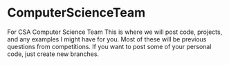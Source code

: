 # ComputerScienceTeam
For CSA Computer Science Team
This is where we will post code, projects, and any examples I might have for you. 
Most of these will be previous questions from competitions.
If you want to post some of your personal code, just create new branches.
